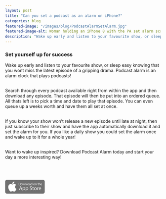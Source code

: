 ```yaml
---
layout: post
title: "Can you set a podcast as an alarm on iPhone?"
categories: blog
featured-image: "/images/blog/PodcastAlarmSetAlarm.jpg"
featured-image-alt: Woman holding an iPhone 8 with the PA set alarm screen visible
description: "Wake up early and listen to your favourite show, or sleep easy knowing that you wont miss the latest episode of a gripping drama. Podcast alarm is an alarm clock that plays podcasts!"
---
```


<div class="row">
  <h3>Set yourself up for success</h3>

  <p>Wake up early and listen to your favourite show, or sleep easy knowing that you wont miss the latest episode of a gripping drama. Podcast alarm is an alarm clock that plays podcasts! <br><br></p>

  <p>Search through every podcast available right from within the app and then download any episode. That episode will then be put into an ordered queue. All thats left is to pick a time and date to play that episode. You can even queue up a weeks worth and have them all set at once. <br><br></p>

  <p>If you know your show won’t release a new episode until late at night, then just subscribe to their show and have the app automatically download it and set the alarm for you. If you like a daily show you could set the alarm once and wake up to it for a whole year! <br><br></p>

  <p>Want to wake up inspired? Download Podcast Alarm today and start your day a more interesting way! <br><br></p>
  <br><br>
</div>
<a href="https://apps.apple.com/app/podcast-alarm/id1441890371"><img src="/images/AppStoreButton.png" alt="Download on the Apple App store" height="45"></a>
